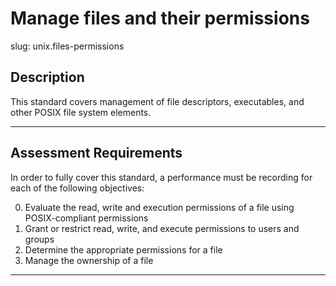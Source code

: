 # Manage files and their permissions

slug: unix.files-permissions

## Description
This standard covers management of file descriptors, executables, and other POSIX file system elements.

---
## Assessment Requirements
In order to fully cover this standard, a performance must be recording for each of the following objectives:

0. Evaluate the read, write and execution permissions of a file using POSIX-compliant permissions
1. Grant or restrict read, write, and execute permissions to users and groups
2. Determine the appropriate permissions for a file
3. Manage the ownership of a file


---  
